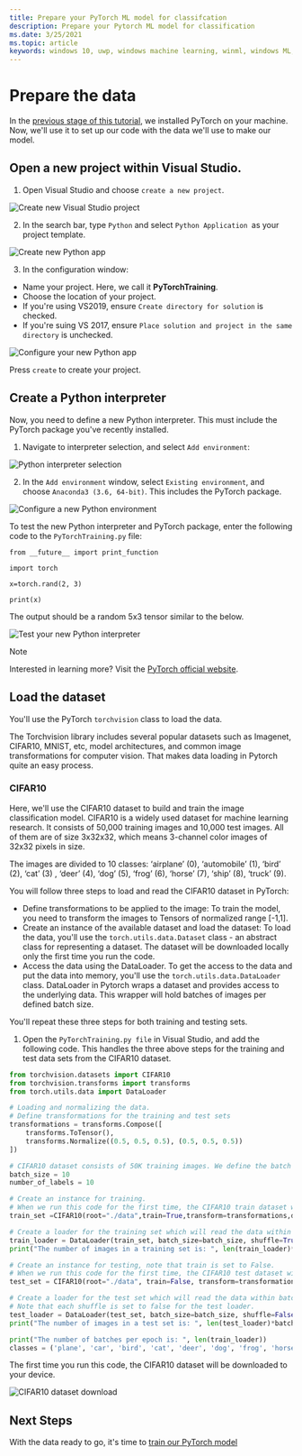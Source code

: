 ```yaml
---
title: Prepare your PyTorch ML model for classifcation
description: Prepare your Pytorch ML model for classification
ms.date: 3/25/2021
ms.topic: article
keywords: windows 10, uwp, windows machine learning, winml, windows ML, tutorials, pytorch
---
```


# Prepare the data 

In the [previous stage of this tutorial](pytorch-installation.md), we installed PyTorch on your machine. Now, we'll use it to set up our code with the data we'll use to make our model.

## Open a new project within Visual Studio. 

1. Open Visual Studio and choose `create a new project`. 

![Create new Visual Studio project](../../images/tutorials/pytorch/visual-studio-new-project.png)

2. In the search bar, type `Python` and select `Python Application `as your project template. 

![Create new Python app](../../images/tutorials/pytorch/visual-studio-python-app.png)

3. In the configuration window: 

* Name your project. Here, we call it **PyTorchTraining**.
* Choose the location of your project.  
* If you're using VS2019, ensure `Create directory for solution` is checked. 
* If you're suing VS 2017, ensure `Place solution and project in the same directory` is unchecked.

![Configure your new Python app](../../images/tutorials/pytorch/python-app-setup.png)

Press `create` to create your project.

## Create a Python interpreter  

Now, you need to define a new Python interpreter. This must include the PyTorch package you've recently installed.  

1. Navigate to interpreter selection, and select `Add environment`: 

![Python interpreter selection](../../images/tutorials/pytorch/python-interpreter-setup.png)

2. In the `Add environment` window, select `Existing environment`, and choose `Anaconda3 (3.6, 64-bit)`. This includes the PyTorch package. 

![Configure a new Python environment](../../images/tutorials/pytorch/python-environment.png)

To test the new Python interpreter and PyTorch package, enter the following code to the `PyTorchTraining.py` file: 

```
from __future__ import print_function 

import torch 

x=torch.rand(2, 3) 

print(x) 
```

The output should be a random 5x3 tensor similar to the below.

![Test your new Python interpreter](../../images/tutorials/pytorch/python-interpreter-confirm.png)

> [!NOTE]
> Interested in learning more? Visit the [PyTorch official website](https://pytorch.org/).

## Load the dataset

You'll use the PyTorch `torchvision` class to load the data.  

The Torchvision library includes several popular datasets such as Imagenet, CIFAR10, MNIST, etc, model architectures, and common image transformations for computer vision. That makes data loading in Pytorch quite an easy process. 

### CIFAR10

Here, we'll use the CIFAR10 dataset to build and train the image classification model.  CIFAR10 is a widely used dataset for machine learning research. It consists of 50,000 training images and 10,000 test images. All of them are of size 3x32x32, which means 3-channel color images of 32x32 pixels in size.  

The images are divided to 10 classes: ‘airplane’ (0), ‘automobile’ (1), ‘bird’ (2), ‘cat’ (3) , ‘deer’ (4), ‘dog’ (5), ‘frog’ (6), ‘horse’ (7), ‘ship’ (8), ‘truck’ (9).  

You will follow three steps to load and read the CIFAR10 dataset in PyTorch:  

* Define transformations to be applied to the image: To train the model, you need to transform the images to Tensors of normalized range [-1,1].  
* Create an instance of the available dataset and load the dataset: To load the data, you'll use the `torch.utils.data.Dataset` class - an abstract class for representing a dataset. The dataset will be downloaded locally only the first time you run the code.  
* Access the data using the DataLoader.  To get the access to the data and put the data into memory, you'll use the `torch.utils.data.DataLoader` class. DataLoader in Pytorch wraps a dataset and provides access to the underlying data. This wrapper will hold batches of images per defined batch size.

You'll repeat these three steps for both training and testing sets.  

1. Open the `PyTorchTraining.py file` in Visual Studio, and add the following code. This handles the three above steps for the training and test data sets from the CIFAR10 dataset. 

 
```py
from torchvision.datasets import CIFAR10
from torchvision.transforms import transforms
from torch.utils.data import DataLoader

# Loading and normalizing the data.
# Define transformations for the training and test sets
transformations = transforms.Compose([
    transforms.ToTensor(),
    transforms.Normalize((0.5, 0.5, 0.5), (0.5, 0.5, 0.5))
])

# CIFAR10 dataset consists of 50K training images. We define the batch size of 10 to load 5,000 batches of images.
batch_size = 10
number_of_labels = 10 

# Create an instance for training. 
# When we run this code for the first time, the CIFAR10 train dataset will be downloaded locally. 
train_set =CIFAR10(root="./data",train=True,transform=transformations,download=True)

# Create a loader for the training set which will read the data within batch size and put into memory.
train_loader = DataLoader(train_set, batch_size=batch_size, shuffle=True, num_workers=0)
print("The number of images in a training set is: ", len(train_loader)*batch_size)

# Create an instance for testing, note that train is set to False.
# When we run this code for the first time, the CIFAR10 test dataset will be downloaded locally. 
test_set = CIFAR10(root="./data", train=False, transform=transformations, download=True)

# Create a loader for the test set which will read the data within batch size and put into memory. 
# Note that each shuffle is set to false for the test loader.
test_loader = DataLoader(test_set, batch_size=batch_size, shuffle=False, num_workers=0)
print("The number of images in a test set is: ", len(test_loader)*batch_size)

print("The number of batches per epoch is: ", len(train_loader))
classes = ('plane', 'car', 'bird', 'cat', 'deer', 'dog', 'frog', 'horse', 'ship', 'truck')
```

The first time you run this code, the CIFAR10 dataset will be downloaded to your device. 

![CIFAR10 dataset download](../../images/tutorials/pytorch/cifar10-dataset-download.png)

## Next Steps

With the data ready to go, it's time to [train our PyTorch model](pytorch-train-model.md)
